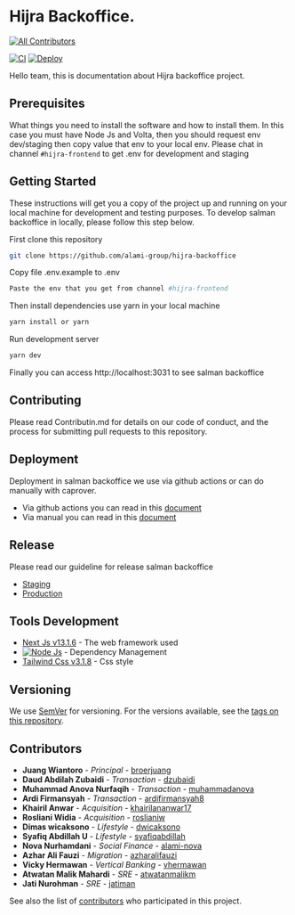 # Hijra Backoffice.

<!-- prettier-ignore-start -->
<!-- markdownlint-disable -->
<!-- ALL-CONTRIBUTORS-BADGE:START - Do not remove or modify this section -->
[![All Contributors](https://img.shields.io/badge/all_contributors-17-blue.svg?style=flat-square)](#contributors-)
<!-- ALL-CONTRIBUTORS-BADGE:END -->
<!-- markdownlint-restore -->
<!-- prettier-ignore-end -->

[![CI](https://github.com/alami-group/hijra-backoffice/actions/workflows/test.yml.svg)](https://github.com/alami-group/hijra-backoffice/actions/workflows/test.yml) [![Deploy](https://github.com/alami-group/hijra-backoffice/actions/workflows/build-release-production.yml/badge.svg)](https://github.com/alami-group/hijra-backoffice/actions/workflows/build-release-production.yml)

Hello team, this is documentation about Hijra backoffice project.

## Prerequisites
What things you need to install the software and how to install them. In this case you must have Node Js and Volta, then you should request env dev/staging then copy value that env to your local env. Please chat in channel `#hijra-frontend` to get .env for development and staging 

## Getting Started
These instructions will get you a copy of the project up and running on your local machine for development and testing purposes. To develop salman backoffice in locally, please follow this step below.

First clone this repository
```bash
git clone https://github.com/alami-group/hijra-backoffice
```

Copy file .env.example to .env
```bash
Paste the env that you get from channel #hijra-frontend
```

Then install dependencies use yarn in your local machine
```bash
yarn install or yarn
```

Run development server
```bash
yarn dev
```
Finally you can access http://localhost:3031 to see salman backoffice

## Contributing
Please read Contributin.md for details on our code of conduct, and the process for submitting pull requests to this repository.

## Deployment

Deployment in salman backoffice we use via github actions or can do manually with caprover.

* Via github actions you can read in this [document](https://alamisharia.atlassian.net/wiki/spaces/ENG/pages/125501655/Deploy+Preview)
* Via manual you can read in this [document](https://alamisharia.atlassian.net/wiki/spaces/ENG/pages/108068941/Deployment+Use+Caprover)

## Release
Please read our guideline for release salman backoffice
- [Staging](Release-Staging.md)
- [Production](Release-Production.md)

## Tools Development

* [Next Js v13.1.6](https://nextjs.org/docs/getting-started) - The web framework used
* [![Node Js](https://badge.fury.io/js/node.svg)](https://badge.fury.io/js/node) - Dependency Management
* [Tailwind Css v3.1.8](https://tailwindcss.com/docs) - Css style

## Versioning

We use [SemVer](http://semver.org/) for versioning. For the versions available, see the [tags on this repository](https://github.com/your/project/tags). 

## Contributors

* **Juang Wiantoro** - *Principal* - [broerjuang](https://github.com/broerjuang)
* **Daud Abdilah Zubaidi** - *Transaction* - [dzubaidi](https://github.com/dzubaidi)
* **Muhammad Anova Nurfaqih** - *Transaction* - [muhammadanova](https://github.com/muhammadanova)
* **Ardi Firmansyah** - *Transaction* - [ardifirmansyah8](https://github.com/ardifirmansyah8)
* **Khairil Anwar** - *Acquisition* - [khairilananwar17](https://github.com/khairilananwar17)
* **Rosliani Widia** - *Acquisition* - [roslianiw](https://github.com/roslianiw)
* **Dimas wicaksono** - *Lifestyle* - [dwicaksono](https://github.com/dwicaksono)
* **Syafiq Abdillah U** - *Lifestyle* - [syafiqabdillah](https://github.com/syafiqabdillah)
* **Nova Nurhamdani** - *Social Finance* - [alami-nova](https://github.com/alami-nova)
* **Azhar Ali Fauzi** - *Migration* - [azharalifauzi](https://github.com/azharalifauzi)
* **Vicky Hermawan** - *Vertical Banking* - [vhermawan](https://github.com/vhermawan)
* **Atwatan Malik Mahardi** - *SRE* - [atwatanmalikm](https://github.com/atwatanmalikm)
* **Jati Nurohman** - *SRE* - [jatiman](https://github.com/jatiman)


See also the list of [contributors](https://github.com/alami-group/hijra-backoffice/contributors) who participated in this project.

